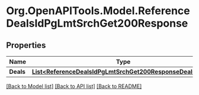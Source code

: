 # Org.OpenAPITools.Model.ReferenceDealsIdPgLmtSrchGet200Response

## Properties

Name | Type | Description | Notes
------------ | ------------- | ------------- | -------------
**Deals** | [**List&lt;ReferenceDealsIdPgLmtSrchGet200ResponseDealsInner&gt;**](ReferenceDealsIdPgLmtSrchGet200ResponseDealsInner.md) |  | [optional] 

[[Back to Model list]](../README.md#documentation-for-models) [[Back to API list]](../README.md#documentation-for-api-endpoints) [[Back to README]](../README.md)

